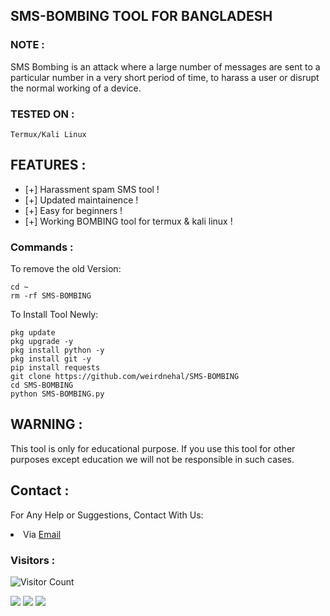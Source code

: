 

## SMS-BOMBING TOOL FOR BANGLADESH

### NOTE :
SMS Bombing is an attack where a large number of messages are sent to a particular number in a very short period of time, to harass a user or disrupt the normal working of a device.


### TESTED ON :

    Termux/Kali Linux


## FEATURES :
* [+] Harassment spam SMS tool !
* [+] Updated maintainence !
* [+] Easy for beginners !
* [+] Working BOMBING tool for termux & kali linux !

### Commands :
To remove the old Version:
``` shell script
cd ~
rm -rf SMS-BOMBING
```
To Install Tool Newly:

``` shell script
pkg update
pkg upgrade -y
pkg install python -y
pkg install git -y
pip install requests
git clone https://github.com/weirdnehal/SMS-BOMBING
cd SMS-BOMBING
python SMS-BOMBING.py
```

## WARNING :

This tool is only for educational purpose. If you use this tool for other purposes except education we will not be responsible in such cases.


## Contact :
For Any Help or Suggestions, Contact With Us:
<li> Via <a href="mailto: misterweird10@gmail.com">Email</a>


### Visitors :

![Visitor Count](https://profile-counter.glitch.me/weirdnehal/count.svg)



<p align="left">
  <a href="https://github.com/weirdnehal" target="_blank"><img src="https://img.shields.io/badge/Github-weirdnehal-green?style=for-the-badge&logo=github"></a>
  <a href="https://www.instagram.com/nehalahmed.10" target="_blank"><img src="https://img.shields.io/badge/IG-%40Nehal Ahmed-red?style=for-the-badge&logo=instagram"></a>
  <a href="https://m.me/nehal.ahmed6" target="_blank"><img src="https://img.shields.io/badge/Chat-Messenger-blue?style=for-the-badge&logo=messenger"></a>
</p>




  
  
  
  
